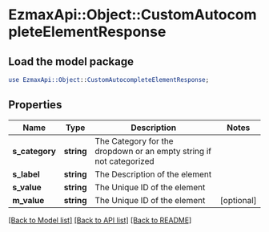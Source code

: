 # EzmaxApi::Object::CustomAutocompleteElementResponse

## Load the model package
```perl
use EzmaxApi::Object::CustomAutocompleteElementResponse;
```

## Properties
Name | Type | Description | Notes
------------ | ------------- | ------------- | -------------
**s_category** | **string** | The Category for the dropdown or an empty string if not categorized | 
**s_label** | **string** | The Description of the element | 
**s_value** | **string** | The Unique ID of the element | 
**m_value** | **string** | The Unique ID of the element | [optional] 

[[Back to Model list]](../README.md#documentation-for-models) [[Back to API list]](../README.md#documentation-for-api-endpoints) [[Back to README]](../README.md)


